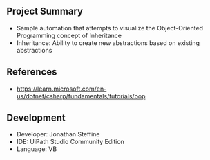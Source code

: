 ## Project Summary
- Sample automation that attempts to visualize the Object-Oriented Programming concept of Inheritance
- Inheritance: Ability to create new abstractions based on existing abstractions

## References
- https://learn.microsoft.com/en-us/dotnet/csharp/fundamentals/tutorials/oop

## Development
- Developer: Jonathan Steffine
- IDE: UiPath Studio Community Edition
- Language: VB
